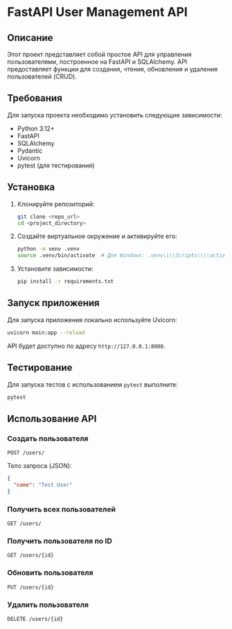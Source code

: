 # FastAPI User Management API

## Описание
Этот проект представляет собой простое API для управления пользователями, построенное на FastAPI и SQLAlchemy. API предоставляет функции для создания, чтения, обновления и удаления пользователей (CRUD).

## Требования
Для запуска проекта необходимо установить следующие зависимости:
- Python 3.12+
- FastAPI
- SQLAlchemy
- Pydantic
- Uvicorn
- pytest (для тестирования)

## Установка
1. Клонируйте репозиторий:
   ```bash
   git clone <repo_url>
   cd <project_directory>
   ``` 

2. Создайте виртуальное окружение и активируйте его:
   ```bash
   python -m venv .venv
   source .venv/bin/activate  # Для Windows: .venv\\\\Scripts\\\\activate
   ```

3. Установите зависимости:
   ```bash
   pip install -r requirements.txt
   ```

## Запуск приложения
Для запуска приложения локально используйте Uvicorn:
```bash
uvicorn main:app --reload
```
API будет доступно по адресу `http://127.0.0.1:8000`.

## Тестирование
Для запуска тестов с использованием `pytest` выполните:
```bash
pytest
```

## Использование API
### Создать пользователя
```http
POST /users/
```
Тело запроса (JSON):
```json
{
  "name": "Test User"
}
```

### Получить всех пользователей
```http
GET /users/
```

### Получить пользователя по ID
```http
GET /users/{id}
```

### Обновить пользователя
```http
PUT /users/{id}
```

### Удалить пользователя
```http
DELETE /users/{id}
```
